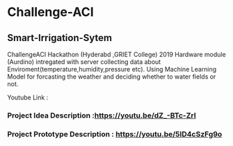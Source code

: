 # Challenge-ACI
## **Smart-Irrigation-Sytem**

ChallengeACI Hackathon (Hyderabd ,GRIET College) 2019 
Hardware module (Aurdino) intregated with server collecting data about Enviroment(temperature,humidity,pressure etc).
Using Machine Learning Model for forcasting the weather and deciding whether to water fields or not.

Youtube Link : 
### Project Idea Description :https://youtu.be/dZ_-BTc-ZrI

### Project Prototype Description : https://youtu.be/5lD4cSzFg9o
